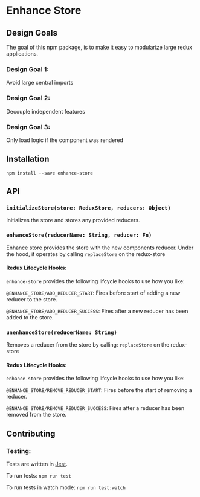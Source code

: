 # Enhance Store

## Design Goals

The goal of this npm package, is to make it easy to modularize large redux applications.

### Design Goal 1: 
Avoid large central imports

### Design Goal 2: 
Decouple independent features

### Design Goal 3:
Only load logic if the component was rendered

## Installation

`npm install --save enhance-store`

## API

### `initializeStore(store: ReduxStore, reducers: Object)`
Initializes the store and stores any provided reducers.

### `enhanceStore(reducerName: String, reducer: Fn)`
Enhance store provides the store with the new components reducer.
Under the hood, it operates by calling `replaceStore` on the redux-store

#### Redux Lifecycle Hooks:
``enhance-store`` provides the following lifcycle hooks to use how you like:

``@ENHANCE_STORE/ADD_REDUCER_START``: Fires before start of adding a new reducer to the store.

``@ENHANCE_STORE/ADD_REDUCER_SUCCESS``: Fires after a new reducer has been added to the store.

### `unenhanceStore(reducerName: String)`
Removes a reducer from the store by calling: `replaceStore` on the redux-store

#### Redux Lifecycle Hooks:
``enhance-store`` provides the following lifcycle hooks to use how you like:

``@ENHANCE_STORE/REMOVE_REDUCER_START``: Fires before the start of removing a reducer. 

``@ENHANCE_STORE/REMOVE_REDUCER_SUCCESS``: Fires after a reducer has been removed from the store.

## Contributing

### Testing:

Tests are written in [Jest](https://jestjs.io/).

To run tests: ``npm run test``

To run tests in watch mode: ``npm run test:watch``
